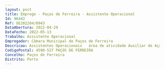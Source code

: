 ```yaml
--- 
layout: post
title: Emprego - Paços de Ferreira - Assistente Operacional
Id: 96442
Ref: OE202204/0943
DataAbertura: 2022-04-29
DataFecho: 2022-05-13
Trabalho: Assistente Operacional
Empregador: Câmara Municipal de Paços de Ferreira
Descricao: Assistentes Operacionais   área de atividade Auxiliar de Ação Direta, para a divisão de Ação Social — Ajudantes de Ação Direta – Integrados numa equipa de RSI, deverá efetuar uma intervenção direcionada aos indivíduos e famílias, sobre orientação de técnicos superiores, a partir dos Programas de Inserção delineados com as mesmas  Estabelecer uma relação de proximidade e de confiança com a família e um conhecimento adequado das suas dinâmicas, de modo a facilitar a sua aceitação pela família, assim como do Programa de Inserção acordado.Estabelecer prioridades e criar condições para o desenvolvimento ativo da família na concretização das ações que integram o Programa de Inserção Contribuir para a Educação, para a saúde, e para os cuidados pessoais, ajudando o reconhecimento dos fatores que contribuem para a promoção da qualidade de vida e prevenção de doenças, promovendo o desenvolvimento e consolidação de uma cultura de higiene e de outros cuidados pessoais  Ajudar a planificação, criando rotinas, em atos essenciais da vida quotidiana  Promover a integração grupal e social  Planear, organizar e desenvolver atividades de carácter educativo, desportivo, social e recreativo na comunidade, com vista a melhorar a qualidade de vida das famílias e da sua inserção e integração social.Outras atividades que lhe forem superiormente designadas.
CodigoPostal: 4590-527 PAÇOS DE FERREIRA
Concelho: Paços de Ferreira
Distrito: Porto
--- 
```

